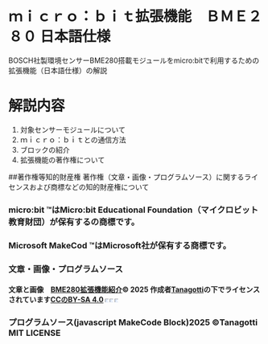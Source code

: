 # ｍｉｃｒｏ：ｂｉｔ拡張機能　ＢＭＥ２８０ 日本語仕様
BOSCH社製環境センサーBME280搭載モジュールをmicro:bitで利用するための拡張機能（日本語仕様）の解説 
# 解説内容
1. 対象センサーモジュールについて
2. ｍｉｃｒｏ：ｂｉｔとの通信方法
3. ブロックの紹介
4. 拡張機能の著作権について

##著作権等知的財産権
著作権（文章・画像・プログラムソース）に関するライセンスおよび商標などの知的財産権について
### micro:bit &trade;はMicro:bit Educational Foundation（マイクロビット教育財団）が保有するの商標です。　
### Microsoft MakeCod &trade;はMicrosoft社が保有する商標です。　
### 文章・画像・プログラムソース
#### 文章と画像　<a href="https://creativecommons.org" _msttexthash="32740890" _msthash="521">BME280拡張機能紹介</a><font _mstmutation="1" _msttexthash="13416832" _msthash="522">© 2025 作成者</font><a href="https://creativecommons.org" _msttexthash="9243949" _msthash="523">Tanagotti</a><font _mstmutation="1" _msttexthash="31309603" _msthash="524">の下でライセンスされています</font><a href="https://creativecommons.org/licenses/by-sa/4.0/" _msttexthash="1548131" _msthash="525">CCのBY-SA 4.0</a><img src="https://mirrors.creativecommons.org/presskit/icons/cc.svg" style="max-width: 0.5em;max-height:0.5em;margin-left: .2em;"><img src="https://mirrors.creativecommons.org/presskit/icons/by.svg" style="max-width: 0.5em;max-height:0.5em;margin-left: .2em;"><img src="https://mirrors.creativecommons.org/presskit/icons/sa.svg" style="max-width: 0.5em;max-height:0.5em;margin-left: .2em;">
### プログラムソース(javascript MakeCode Block)2025 &copy;Tanagotti MIT LICENSE
